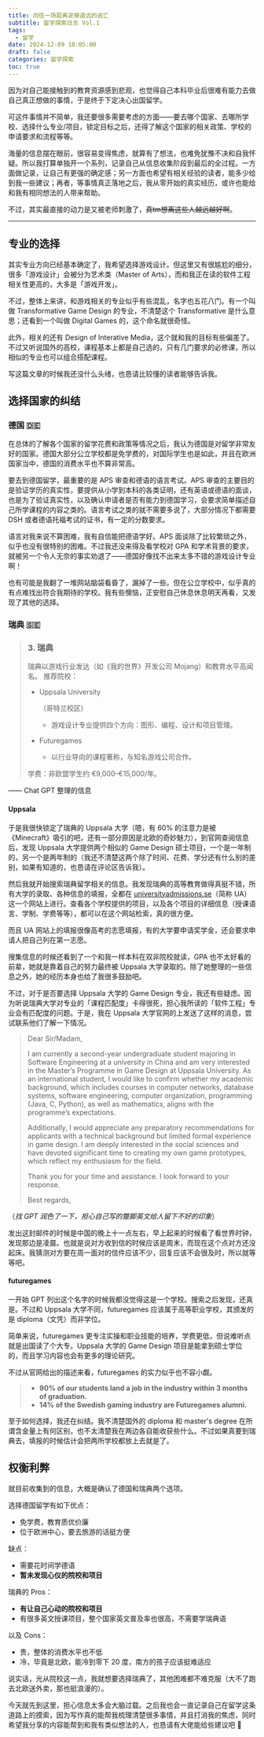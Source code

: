 ```yaml
---
title: 向往一场距离足够遥远的逃亡
subtitle: 留学探索日志 Vol.1
tags:
  - 留学
date: 2024-12-09 10:05:00
draft: false
categories: 留学探索
toc: true
---
```


因为对自己能接触到的教育资源感到悲观，也觉得自己本科毕业后很难有能力去做自己真正想做的事情，于是终于下定决心出国留学。

<!--more-->

可这件事情并不简单，我还要很多需要考虑的方面——要去哪个国家、去哪所学校、选择什么专业/项目，锁定目标之后，还得了解这个国家的相关政策、学校的申请要求和流程等等。

海量的信息摆在眼前，很容易变得焦虑，就算有了想法，也难免犹豫不决和自我怀疑。所以我打算单独开一个系列，记录自己从信息收集阶段到最后的全过程。一方面做记录，让自己有更强的确定感；另一方面也希望有相关经验的读者，能多少给到我一些建议；再者，等事情真正落地之后，我从零开始的真实经历，或许也能给和我有相同想法的人带来帮助。

不过，其实最直接的动力是又被老师刺激了，~~真tm想离这些人越远越好啊~~。

---

## 专业的选择

其实专业方向已经基本确定了，我希望选择游戏设计。但这里又有很尴尬的细分，很多「游戏设计」会被分为艺术类（Master of Arts），而和我正在读的软件工程相关性更高的，大多是「游戏开发」。

不过，整体上来讲，和游戏相关的专业似乎有些混乱，名字也五花八门。有一个叫做 Transformative Game Design 的专业，不清楚这个 Transformative 是什么意思；还看到一个叫做 Digital Games 的，这个命名就很奇怪。

此外，相关的还有 Design of Interative Media，这个就和我的目标有些偏差了。不过又听说国外的高校，课程基本上都是自己选的，只有几门要求的必修课，所以相似的专业也可以组合搭配课程。

写这篇文章的时候我还没什么头绪，也恳请比较懂的读者能够告诉我。

## 选择国家的纠结

### 德国 🇩🇪

在总体的了解各个国家的留学花费和政策等情况之后，我认为德国是对留学非常友好的国家。德国大部分公立学校都是免学费的，对国际学生也是如此，并且在欧洲国家当中，德国的消费水平也不算非常高。

要去到德国留学，最重要的是 APS 审查和德语的语言考试。APS 审查的主要目的是验证学历的真实性，要提供从小学到本科的各类证明，还有英语或德语的面谈，也是为了验证真实性，以及确认申请者是否有能力到德国学习，会要求简单描述自己所学课程的内容之类的。语言考试之类的就不需要多说了，大部分情况下都需要 DSH 或者德语托福考试的证书，有一定的分数要求。

语言对我来说不算困难，我有自信能把德语学好。APS 面谈除了比较繁琐之外，似乎也没有很特别的困难。不过我还没来得及看学校对 GPA 和学术背景的要求，就被另一个令人无奈的事实劝退了——德国好像找不出来太多不错的游戏设计专业啊！

也有可能是我翻了一堆网站脑袋看昏了，漏掉了一些。但在公立学校中，似乎真的有点难找出符合我期待的学校。我有些懊恼，正安慰自己休息休息明天再看，又发现了其他的选择。

### 瑞典 🇸🇪

> ### 3. **瑞典**
>
> 瑞典以游戏行业发达（如《我的世界》开发公司 Mojang）和教育水平高闻名。
> 推荐院校：
>
> - Uppsala University
>
>   （哥特兰校区）
>
>   - 游戏设计专业提供四个方向：图形、编程、设计和项目管理。
>
> - Futuregames
>
>   - 以行业导向的课程著称，与知名游戏公司合作。
>
> 学费：非欧盟学生约 €9,000–€15,000/年。

—— Chat GPT 整理的信息

#### Uppsala

于是我很快锁定了瑞典的 Uppsala 大学（嗯，有 60% 的注意力是被《Minecraft》吸引的吧，还有一部分原因是北欧的奇妙魅力），到官网查阅信息后，发现 Uppsala 大学提供两个相似的 Game Design 硕士项目，一个是一年制的，另一个是两年制的（我还不清楚这两个除了时间、花费、学分还有什么别的差别，如果有知道的，也恳请在评论区告诉我）。

然后我就开始搜索瑞典留学相关的信息。我发现瑞典的高等教育做得真挺不错，所有大学的录取、各种信息的填报，全都在 [universityadmissions.se](https://www.universityadmissions.se/)（简称 UA）这一个网站上进行。查看各个学校提供的项目，以及各个项目的详细信息（授课语言、学制、学费等等），都可以在这个网站检索，真的很方便。

而且 UA 网站上的填报很像高考的志愿填报，有的大学要申请奖学金，还会要求申请人把自己列在第一志愿。

搜集信息的时候还看到了一个和我一样本科在双非院校就读，GPA 也不太好看的前辈，她就是靠着自己的努力最终被 Uppsala 大学录取的。除了她整理的一些信息之外，她的经历本身也给了我很多鼓励吧。

不过，对于是否要选择 Uppsala 大学的 Game Design 专业，我还有些疑虑。因为听说瑞典大学对专业的「课程匹配度」卡得很死，担心我所读的「软件工程」专业会有匹配度的问题。于是，我在 Uppsala 大学官网的上发送了这样的消息，尝试联系他们了解一下情况。

> Dear Sir/Madam,
>
> I am currently a second-year undergraduate student majoring in Software Engineering at a university in China and am very interested in the Master’s Programme in Game Design at Uppsala University. As an international student, I would like to confirm whether my academic background, which includes courses in computer networks, database systems, software engineering, computer organization, programming (Java, C, Python), as well as mathematics, aligns with the programme’s expectations.
>
> Additionally, I would appreciate any preparatory recommendations for applicants with a technical background but limited formal experience in game design. I am deeply interested in the social sciences and have devoted significant time to creating my own game prototypes, which reflect my enthusiasm for the field.
>
> Thank you for your time and assistance. I look forward to your response.
>
> Best regards,

（*找 GPT 润色了一下，担心自己写的蹩脚英文给人留下不好的印象*）

发出这封邮件的时候是中国的晚上十一点左右，早上起来的时候看了看世界时钟，发现那边是凌晨。也就是说对方收到信的时候应该是周末，而现在这个点对方还没起床。我猜测对方要在周一面对的信件应该不少，回复应该不会很及时，所以就等等吧。

#### futuregames

一开始 GPT 列出这个名字的时候我都没觉得这是一个学校。搜索之后发现，还真是。不过和 Uppsala 大学不同，futuregames 应该属于高等职业学校，其颁发的是 diploma（文凭）而非学位。

简单来说，futuregames 更专注实操和职业技能的培养，学费更低，但说难听点就是出国读了个大专。Uppsala 大学的 Game Design 项目是能拿到硕士学位的，而且学习内容也会有更多的理论研究。

不过从官网给出的描述来看，futuregames 的实力似乎也不容小觑。

> - **90% of our students land a job in the industry within 3 months of graduation.**
> - **14% of the Swedish gaming industry are Futuregames alumni.**

至于如何选择，我还在纠结。我不清楚国外的 diploma 和 master's degree 在所谓含金量上有何区别，也不太清楚我在两边各自能收获些什么。不过如果真要到瑞典去，填报的时候估计会把两所学校都放上去就是了。

## 权衡利弊

就目前收集到的信息，大概是确认了德国和瑞典两个选项。

选择德国留学有如下优点：

- 免学费，教育质优价廉
- 位于欧洲中心，要去旅游的话挺方便

缺点：

- 需要花时间学德语
- **暂未发现心仪的院校和项目**

瑞典的 Pros：

- **有让自己心动的院校和项目**
- 有很多英文授课项目，整个国家英文普及率也很高，不需要学瑞典语

以及 Cons：

- 贵，整体的消费水平也不低
- 冷，毕竟是北欧，能冷到零下 20 度，南方的孩子应该挺难适应

说实话，光从院校这一点，我就想要选择瑞典了，其他困难都不难克服（大不了跑去北欧送外卖，那也挺浪漫的）。

今天就先到这里，担心信息太多会大脑过载。之后我也会一直记录自己在留学这条道路上的摸索，因为写作真的能帮我梳理清楚很多事情，并且打消我的焦虑，同时希望我分享的内容能帮到和我有类似想法的人，也恳请有大佬能给些建议吧 🥺
